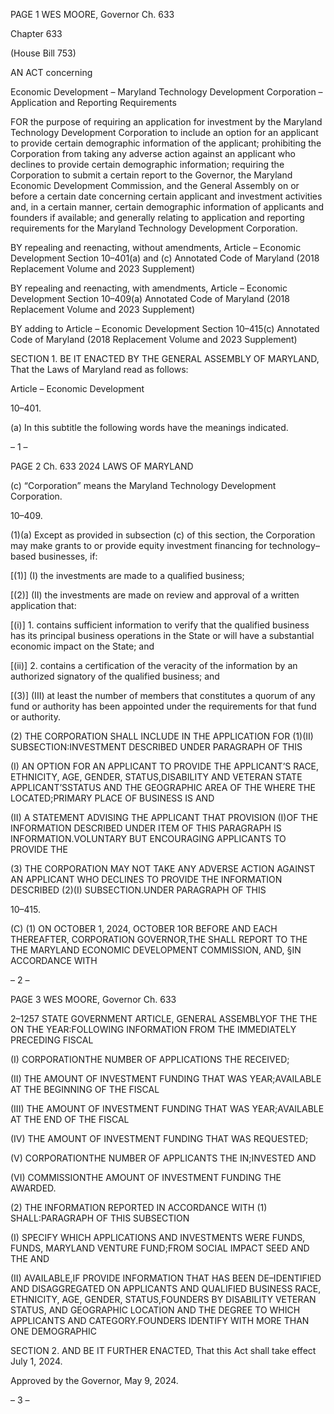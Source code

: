 PAGE 1
WES MOORE, Governor Ch. 633

Chapter 633

(House Bill 753)

AN ACT concerning

Economic Development – Maryland Technology Development Corporation –
Application and Reporting Requirements

FOR the purpose of requiring an application for investment by the Maryland Technology
Development Corporation to include an option for an applicant to provide certain
demographic information of the applicant; prohibiting the Corporation from taking
any adverse action against an applicant who declines to provide certain demographic
information; requiring the Corporation to submit a certain report to the Governor,
the Maryland Economic Development Commission, and the General Assembly on or
before a certain date concerning certain applicant and investment activities and, in
a certain manner, certain demographic information of applicants and founders if
available; and generally relating to application and reporting requirements for the
Maryland Technology Development Corporation.

BY repealing and reenacting, without amendments,
Article – Economic Development
Section 10–401(a) and (c)
Annotated Code of Maryland
(2018 Replacement Volume and 2023 Supplement)

BY repealing and reenacting, with amendments,
Article – Economic Development
Section 10–409(a)
Annotated Code of Maryland
(2018 Replacement Volume and 2023 Supplement)

BY adding to
Article – Economic Development
Section 10–415(c)
Annotated Code of Maryland
(2018 Replacement Volume and 2023 Supplement)

SECTION 1. BE IT ENACTED BY THE GENERAL ASSEMBLY OF MARYLAND,
That the Laws of Maryland read as follows:

Article – Economic Development

10–401.

(a) In this subtitle the following words have the meanings indicated.

– 1 –

PAGE 2
Ch. 633 2024 LAWS OF MARYLAND

(c) “Corporation” means the Maryland Technology Development Corporation.

10–409.

(1)(a) Except as provided in subsection (c) of this section, the Corporation may
make grants to or provide equity investment financing for technology–based businesses, if:

[(1)] (I) the investments are made to a qualified business;

[(2)] (II) the investments are made on review and approval of a written
application that:

[(i)] 1. contains sufficient information to verify that the qualified
business has its principal business operations in the State or will have a substantial
economic impact on the State; and

[(ii)] 2. contains a certification of the veracity of the information
by an authorized signatory of the qualified business; and

[(3)] (III) at least the number of members that constitutes a quorum of any
fund or authority has been appointed under the requirements for that fund or authority.

(2) THE CORPORATION SHALL INCLUDE IN THE APPLICATION FOR
(1)(II) SUBSECTION:INVESTMENT DESCRIBED UNDER PARAGRAPH OF THIS

(I) AN OPTION FOR AN APPLICANT TO PROVIDE THE
APPLICANT’S RACE, ETHNICITY, AGE, GENDER, STATUS,DISABILITY AND VETERAN
STATE APPLICANT’SSTATUS AND THE GEOGRAPHIC AREA OF THE WHERE THE
LOCATED;PRIMARY PLACE OF BUSINESS IS AND

(II) A STATEMENT ADVISING THE APPLICANT THAT PROVISION
(I)OF THE INFORMATION DESCRIBED UNDER ITEM OF THIS PARAGRAPH IS
INFORMATION.VOLUNTARY BUT ENCOURAGING APPLICANTS TO PROVIDE THE

(3) THE CORPORATION MAY NOT TAKE ANY ADVERSE ACTION
AGAINST AN APPLICANT WHO DECLINES TO PROVIDE THE INFORMATION DESCRIBED
(2)(I) SUBSECTION.UNDER PARAGRAPH OF THIS

10–415.

(C) (1) ON OCTOBER 1, 2024, OCTOBER 1OR BEFORE AND EACH
THEREAFTER, CORPORATION GOVERNOR,THE SHALL REPORT TO THE THE
MARYLAND ECONOMIC DEVELOPMENT COMMISSION, AND, §IN ACCORDANCE WITH

– 2 –

PAGE 3
WES MOORE, Governor Ch. 633

2–1257 STATE GOVERNMENT ARTICLE, GENERAL ASSEMBLYOF THE THE ON THE
YEAR:FOLLOWING INFORMATION FROM THE IMMEDIATELY PRECEDING FISCAL

(I) CORPORATIONTHE NUMBER OF APPLICATIONS THE
RECEIVED;

(II) THE AMOUNT OF INVESTMENT FUNDING THAT WAS
YEAR;AVAILABLE AT THE BEGINNING OF THE FISCAL

(III) THE AMOUNT OF INVESTMENT FUNDING THAT WAS
YEAR;AVAILABLE AT THE END OF THE FISCAL

(IV) THE AMOUNT OF INVESTMENT FUNDING THAT WAS
REQUESTED;

(V) CORPORATIONTHE NUMBER OF APPLICANTS THE
IN;INVESTED AND

(VI) COMMISSIONTHE AMOUNT OF INVESTMENT FUNDING THE
AWARDED.

(2) THE INFORMATION REPORTED IN ACCORDANCE WITH
(1) SHALL:PARAGRAPH OF THIS SUBSECTION

(I) SPECIFY WHICH APPLICATIONS AND INVESTMENTS WERE
FUNDS, FUNDS, MARYLAND VENTURE FUND;FROM SOCIAL IMPACT SEED AND THE
AND

(II) AVAILABLE,IF PROVIDE INFORMATION THAT HAS BEEN
DE–IDENTIFIED AND DISAGGREGATED ON APPLICANTS AND QUALIFIED BUSINESS
RACE, ETHNICITY, AGE, GENDER, STATUS,FOUNDERS BY DISABILITY VETERAN
STATUS, AND GEOGRAPHIC LOCATION AND THE DEGREE TO WHICH APPLICANTS AND
CATEGORY.FOUNDERS IDENTIFY WITH MORE THAN ONE DEMOGRAPHIC

SECTION 2. AND BE IT FURTHER ENACTED, That this Act shall take effect July
1, 2024.

Approved by the Governor, May 9, 2024.

– 3 –
